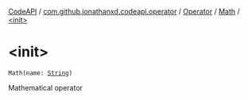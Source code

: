 [CodeAPI](../../../index.md) / [com.github.jonathanxd.codeapi.operator](../../index.md) / [Operator](../index.md) / [Math](index.md) / [&lt;init&gt;](.)

# &lt;init&gt;

`Math(name: `[`String`](https://kotlinlang.org/api/latest/jvm/stdlib/kotlin/-string/index.html)`)`

Mathematical operator

